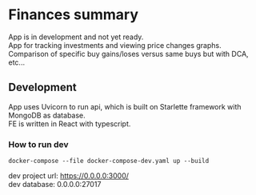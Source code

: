 # Finances summary
App is in development and not yet ready.  
App for tracking investments and viewing price changes graphs.  
Comparison of specific buy gains/loses versus same buys but with DCA, etc...

## Development
App uses Uvicorn to run api, which is built on Starlette framework with MongoDB as database.  
FE is written in React with typescript.
### How to run dev
```
docker-compose --file docker-compose-dev.yaml up --build
```
dev project url: https://0.0.0.0:3000/  
dev database: 0.0.0.0:27017